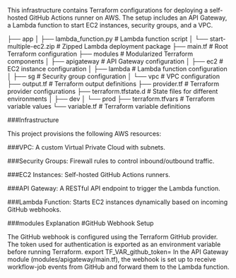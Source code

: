 This infrastructure contains Terraform configurations for deploying a self-hosted GitHub Actions runner  on AWS. The setup includes an API Gateway, a Lambda function to start EC2 instances, security groups, and a VPC.

├── app
│   ├── lambda_function.py         # Lambda function script
│   └── start-multiple-ec2.zip     # Zipped Lambda deployment package
├── main.tf                        # Root Terraform configuration
├── modules                        # Modularized Terraform components
│   ├── apigateway                 # API Gateway configuration
│   ├── ec2                        # EC2 instance configuration
│   ├── lambda                     # Lambda function configuration
│   ├── sg                         # Security group configuration
│   └── vpc                        # VPC configuration
├── output.tf                      # Terraform output definitions
├── provider.tf                    # Terraform provider configurations
├── terraform.tfstate.d            # State files for different environments
│   ├── dev
│   └── prod
├── terraform.tfvars               # Terraform variable values
└── variable.tf                    # Terraform variable definitions

###Infrastructure

This project provisions the following AWS resources:

###VPC: 
A custom Virtual Private Cloud with subnets.

###Security Groups: 
Firewall rules to control inbound/outbound traffic.

###EC2 Instances: 
Self-hosted GitHub Actions runners.

###API Gateway: 
A RESTful API endpoint to trigger the Lambda function.

###Lambda Function: 
Starts EC2 instances dynamically based on incoming GitHub webhooks.

###modules Explanation
#GitHub Webhook Setup

The GitHub webhook is configured using the Terraform GitHub provider. The token used for authentication is exported as an environment variable before running Terraform.
export TF_VAR_github_token=<tokenid>
In the API Gateway module (modules/apigateway/main.tf), the webhook is set up to receive workflow-job events from GitHub and forward them to the Lambda function.
